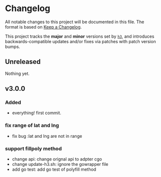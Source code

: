 # Changelog
All notable changes to this project will be documented in this file.  The
format is based on [Keep a Changelog](http://keepachangelog.com/en/1.0.0/).

This project tracks the **major** and **minor** versions set by
[`h3`](github.com/uber/h3), and introduces backwards-compatible updates and/or
fixes via patches with patch version bumps.

## Unreleased

Nothing yet.

## v3.0.0

### Added

* everything! first commit.

### fix range of lat and lng
* fix bug :lat and lng are not in range

### support fillpoly method
* change api: change orignal api to adpter cgo
* change update-h3.sh: ignore the gowrapper file
* add go test: add go test of polyfill method